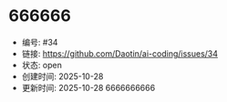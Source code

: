 # 666666

- 编号: #34
- 链接: https://github.com/Daotin/ai-coding/issues/34
- 状态: open
- 创建时间: 2025-10-28
- 更新时间: 2025-10-28
6666666666
